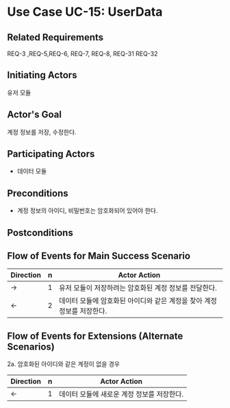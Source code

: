 # Use Case UC-15: UserData

## **Related Requirements**

REQ-3 ,REQ-5,REQ-6, REQ-7, REQ-8, REQ-31 REQ-32

## **Initiating Actors**

유저 모듈

## **Actor's Goal**

계정 정보를 저장, 수정한다.

## **Participating Actors**

 - 데이터 모듈

## **Preconditions**

+ 계정 정보의 아이디, 비밀번호는 암호화되어 있어야 한다.

## **Postconditions**

## Flow of Events for Main Success Scenario
| Direction | n    | Actor Action                                                 |
| --------- | ---- | ------------------------------------------------------------ |
| →         | 1    | 유저 모듈이 저장하려는 암호화된 계정 정보를 전달한다.        |
| ←         | 2    | 데이터 모듈에 암호화된 아이디와 같은 계정을 찾아 계정 정보를 저장한다. |

## Flow of Events for Extensions (Alternate Scenarios)
2a. 암호화된 아이디와 같은 계정이 없을 경우

| Direction | n | Actor Action                                                                                                         |
| --------- | - | -------------------------------------------------------------------------------------------------------------------- |
| ←        | 1 | 데이터 모듈에 새로운 계정 정보를 저장한다. |


